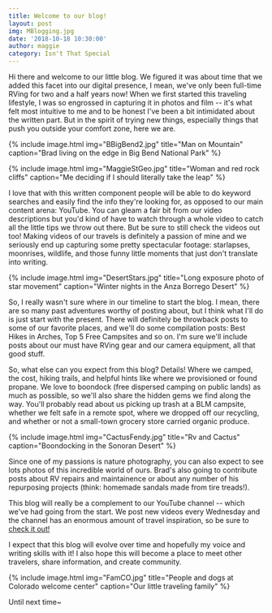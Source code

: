 ```yaml
---
title: Welcome to our blog!
layout: post
img: MBlogging.jpg
date: '2018-10-18 10:30:00'
author: maggie
category: Isn't That Special
---
```


Hi there and welcome to our little blog. We figured it was about time that we added this facet into our digital presence, I mean, we've only been full-time RVing for two and a half years now! When we first started this traveling lifestyle, I was so engrossed in capturing it in photos and film -- it's what felt most intuitive to me and to be honest I've been a bit intimidated about the written part. But in the spirit of trying new things, especially things that push you outside your comfort zone, here we are.

{% include image.html img="BBigBend2.jpg" title="Man on Mountain" caption="Brad living on the edge in Big Bend National Park" %}

{% include image.html img="MaggieStGeo.jpg" title="Woman and red rock cliffs" caption="Me deciding if I should literally take the leap" %}


I love that with this written component people will be able to do keyword searches and easily find the info they're looking for, as opposed to our main content arena: YouTube. You can gleam a fair bit from our video descriptions but you'd kind of have to watch through a whole video to catch all the little tips we throw out there. But be sure to still check the videos out too! Making videos of our travels is definitely a passion of mine and we seriously end up capturing some pretty spectacular footage: starlapses, moonrises, wildlife, and those funny little moments that just don't translate into writing.

{% include image.html img="DesertStars.jpg" title="Long exposure photo of star movement" caption="Winter nights in the Anza Borrego Desert" %}

So, I really wasn't sure where in our timeline to start the blog. I mean, there are so many past adventures worthy of posting about, but I think what I'll do is just start with the present. There will definitely be throwback posts to some of our favorite places, and we'll do some compilation posts:  Best Hikes in Arches, Top 5 Free Campsites and so on. I'm sure we'll include posts about our must have RVing gear and our camera equipment, all that good stuff.

So, what else can you expect from this blog?
Details! Where we camped, the cost, hiking trails, and helpful hints like where we provisioned or found propane. We love to boondock (free dispersed camping on public lands) as much as possible, so we'll also share the hidden gems we find along the way. You'll probably read about us picking up trash at a BLM campsite, whether we felt safe in a remote spot, where we dropped off our recycling, and whether or not a small-town grocery store carried organic produce.

{% include image.html img="CactusFendy.jpg" title="Rv and Cactus" caption="Boondocking in the Sonoran Desert" %}

Since one of my passions is nature photography, you can also expect to see lots photos of this incredible world of ours. Brad's also going to contribute posts about RV repairs and maintainence or about any number of his repurposing projects (think: homemade sandals made from tire treads!).

This blog will really be a complement to our YouTube channel -- which we've had going from the start. We post new videos every Wednesday and the channel has an enormous amount of travel inspiration, so  be sure to [check it out!](http://www.youtube.com/wanderlandtravelers)

I expect that this blog will evolve over time and hopefully my voice and writing skills with it! I also hope this will become a place to meet other travelers, share information, and create community.

{% include image.html img="FamCO.jpg" title="People and dogs at Colorado welcome center" caption="Our little traveling family" %}


Until next time~